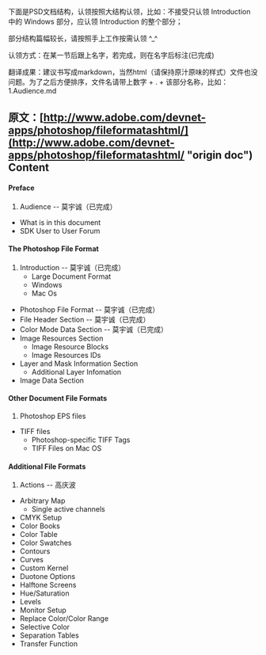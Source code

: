 下面是PSD文档结构，认领按照大结构认领，比如：不接受只认领 Introduction 中的 Windows 部分，应认领 Introduction 的整个部分；

部分结构篇幅较长，请按照手上工作按需认领 ^_^

认领方式：在某一节后跟上名字，若完成，则在名字后标注(已完成)

翻译成果：建议书写成markdown，当然html（请保持原汁原味的样式）文件也没问题。为了之后方便排序，文件名请带上数字 + . + 该部分名称，比如：1.Audience.md

原文：[http://www.adobe.com/devnet-apps/photoshop/fileformatashtml/](http://www.adobe.com/devnet-apps/photoshop/fileformatashtml/ "origin doc")
Content
-

#### Preface ####
1. Audience -- 莫宇诚（已完成）
- What is in this document
- SDK User to User Forum

#### The Photoshop File Format ####
1. Introduction -- 莫宇诚（已完成）
	- Large Document Format
	- Windows
	- Mac Os
- Photoshop File Format -- 莫宇诚（已完成）
- File Header Section -- 莫宇诚（已完成）
- Color Mode Data Section -- 莫宇诚（已完成）
- Image Resources Section
	- Image Resource Blocks
	- Image Resources IDs
- Layer and Mask Information Section
	- Additional Layer Infomation
- Image Data Section

#### Other Document File Formats ####
1. Photoshop EPS files
- TIFF files
	- Photoshop-specific TIFF Tags
	- TIFF Files on Mac OS

#### Additional File Formats ####
1. Actions -- 高庆波
- Arbitrary Map
	- Single active channels
- CMYK Setup
- Color Books
- Color Table
- Color Swatches
- Contours
- Curves
- Custom Kernel
- Duotone Options
- Halftone Screens
- Hue/Saturation
- Levels
- Monitor Setup
- Replace Color/Color Range
- Selective Color
- Separation Tables
- Transfer Function